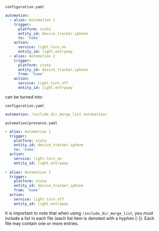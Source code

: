 `configuration.yaml`

```yaml
automation:
  - alias: Automation 1
    trigger:
      platform: state
      entity_id: device_tracker.iphone
      to: 'home'
    action:
      service: light.turn_on
      entity_id: light.entryway
  - alias: Automation 2
    trigger:
      platform: state
      entity_id: device_tracker.iphone
      from: 'home'
    action:
      service: light.turn_off
      entity_id: light.entryway
```

can be turned into:

`configuration.yaml`

```yaml
automation: !include_dir_merge_list automation/
```

`automation/presence.yaml`

```yaml
- alias: Automation 1
  trigger:
    platform: state
    entity_id: device_tracker.iphone
    to: 'home'
  action:
    service: light.turn_on
    entity_id: light.entryway
    
- alias: Automation 2
  trigger:
    platform: state
    entity_id: device_tracker.iphone
    from: 'home'
  action:
    service: light.turn_off
    entity_id: light.entryway
```

It is important to note that when using `!include_dir_merge_list`, you must include a list in each file (each list item is denoted with a hyphen [-]). Each file may contain one or more entries.